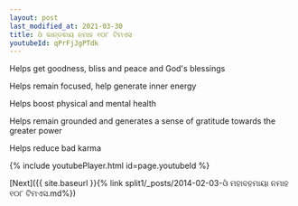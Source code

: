 ```yaml
---
layout: post
last_modified_at: 2021-03-30
title: ଓଁ କାନ୍ତଵାୟ ନମାହ ୧୦୮ ଟିମଏସ
youtubeId: qPrFjJgPTdk
---
```

 
 
Helps get goodness, bliss and peace and God's blessings
 
Helps remain focused, help generate inner energy 
 
Helps boost physical and mental health 
 
Helps remain grounded and generates a sense of gratitude towards the greater power 
 
Helps reduce bad karma
 
 
 
 


{% include youtubePlayer.html id=page.youtubeId %}
 
[Next]({{ site.baseurl }}{% link  split1/_posts/2014-02-03-ଓଁ ମହାବହମାୟା ନମାହ ୧୦୮ ଟିମଏସ.md%})
 
